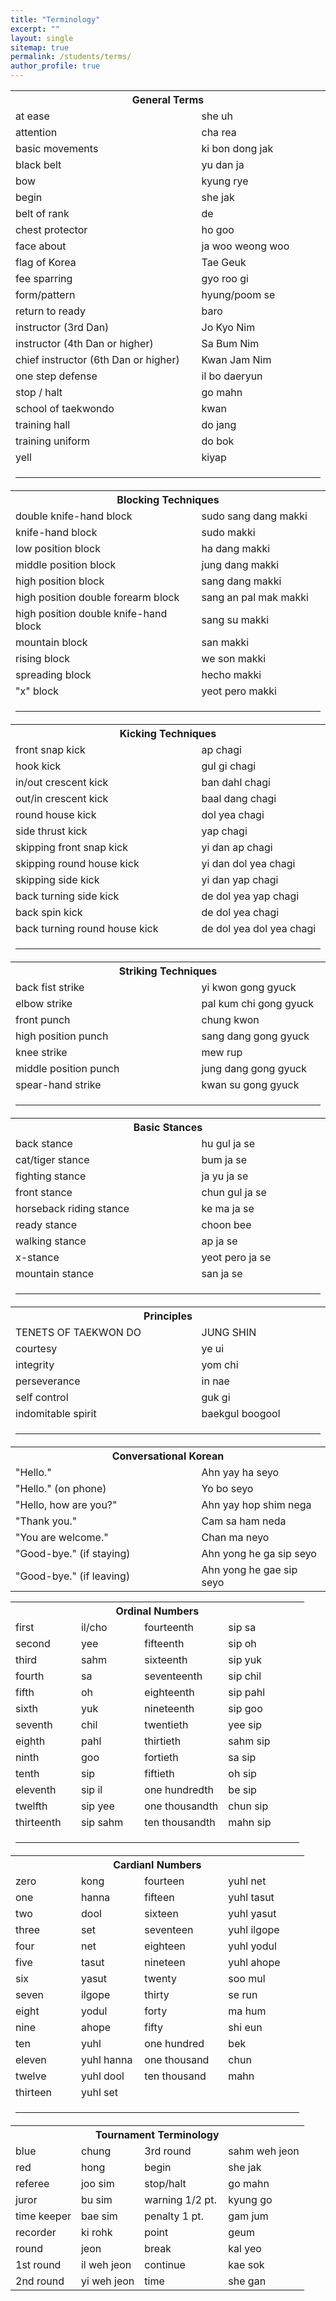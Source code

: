 ```yaml
---
title: "Terminology"
excerpt: ""
layout: single
sitemap: true
permalink: /students/terms/
author_profile: true
---
```

<table>
<tr><th colspan="2">General Terms</th></tr>
<tr><td>at ease</td><td>she uh</td></tr>
<tr><td>attention</td><td>cha rea</td></tr>
<tr><td>basic movements</td><td>ki bon dong jak</td></tr>
<tr><td>black belt</td><td>yu dan ja</td></tr>
<tr><td>bow</td><td>kyung rye</td></tr>
<tr><td>begin</td><td>she jak</td></tr>
<tr><td>belt of rank</td><td>de</td></tr>
<tr><td>chest protector</td><td>ho goo</td></tr>
<tr><td>face about</td><td>ja woo weong woo</td></tr>
<tr><td>flag of Korea</td><td>Tae Geuk</td></tr>
<tr><td>fee sparring</td><td>gyo roo gi</td></tr>
<tr><td>form/pattern</td><td>hyung/poom se</td></tr>
<tr><td>return to ready</td><td>baro</td></tr>
<tr><td>instructor (3rd Dan)</td><td>Jo Kyo Nim</td></tr>
<tr><td>instructor (4th Dan or higher)</td><td>Sa Bum Nim</td></tr>	
<tr><td>chief instructor (6th Dan or higher)</td><td>Kwan Jam Nim</td></tr>
<tr><td>one step defense</td><td>il bo daeryun</td></tr>
<tr><td>stop / halt</td><td>go mahn</td></tr>
<tr><td>school of taekwondo</td><td>kwan</td></tr>
<tr><td>training hall</td><td>do jang</td></tr>
<tr><td>training uniform</td><td>do bok</td></tr>
<tr><td>yell</td><td>kiyap</td></tr>
<tr><td colspan="2"><hr></td></tr>

<tr><th colspan="2">Blocking Techniques</th></tr>
<tr><td>double knife-hand block</td><td>sudo sang dang makki</td></tr>
<tr><td>knife-hand block</td><td>sudo makki</td></tr>
<tr><td>low position block</td><td>ha dang makki</td></tr>
<tr><td>middle position block</td><td>jung dang makki</td></tr>
<tr><td>high position block</td><td>sang dang makki</td></tr>
<tr><td>high position double forearm block</td><td>sang an pal mak makki</td></tr>
<tr><td>high position double knife-hand block</td><td>sang su makki</td></tr>
<tr><td>mountain block</td><td>san makki</td></tr>
<tr><td>rising block</td><td>we son makki</td></tr>
<tr><td>spreading block</td><td>hecho makki</td></tr>
<tr><td>&quot;x&quot; block</td><td>yeot pero makki</td></tr>
<tr><td colspan="2"><hr></td></tr>

<tr><th colspan="2">Kicking Techniques</th></tr>
<tr><td>front snap kick<td>ap chagi</td></tr>
<tr><td>hook kick</td><td>gul gi chagi</td></tr>
<tr><td>in/out crescent kick</td><td>  ban dahl chagi</td></tr>
<tr><td>out/in crescent kick</td><td>baal dang chagi</td></tr>
<tr><td>round house kick</td><td>dol yea chagi</td></tr>
<tr><td>side thrust kick</td><td>yap chagi</td></tr>
<tr><td>skipping front snap kick</td><td>yi dan ap chagi</td></tr>
<tr><td>skipping round house kick</td><td>yi dan dol yea chagi</td></tr>
<tr><td>skipping side kick</td><td>yi dan yap chagi</td></tr>
<tr><td>back turning side kick</td><td>de dol yea yap chagi</td></tr>
<tr><td>back spin kick</td><td>de dol yea chagi</td></tr>
<tr><td>back turning round house kick</td><td>de dol yea dol yea chagi</td></tr>
<tr><td colspan="2"><hr></td></tr>

<tr><th colspan="2">Striking Techniques</th></tr>
<tr><td>back fist strike</td><td>yi kwon gong gyuck</td></tr>
<tr><td>elbow strike</td><td>pal kum chi gong gyuck</td></tr>
<tr><td>front punch</td><td>chung kwon</td></tr>
<tr><td>high position punch</td><td >sang dang gong gyuck</td></tr>
<tr><td>knee strike</td><td>mew rup</td></tr>
<tr><td>middle position punch</td><td>jung dang gong gyuck</td></tr>
<tr><td>spear-hand strike</td><td>kwan su gong gyuck</td></tr>
<tr><td colspan="2"><hr></td></tr>

<tr><th colspan="2">Basic Stances</th></tr>
<tr><td>back stance</td><td>hu gul ja se</td></tr>
<tr><td>cat/tiger stance</td><td>bum ja se</td></tr>
<tr><td>fighting stance</td><td>ja yu ja se</td></tr>
<tr><td>front stance</td><td>chun gul ja se</td></tr>
<tr><td>horseback riding stance</td><td>ke ma ja se</td></tr>
<tr><td>ready stance</td><td>choon bee</td></tr>
<tr><td>walking stance</td><td>ap ja se</td></tr>
<tr><td>x-stance</td><td>yeot pero ja se</td></tr>
<tr><td>mountain stance</td><td>san ja se</td></tr>
<tr><td colspan="2"><hr></td></tr>

<tr><th colspan="2">Principles</th></tr>
<tr><td>TENETS OF TAEKWON DO</td><td>JUNG SHIN</td></tr>
<tr><td>courtesy</td><td>ye ui</td></tr>
<tr><td>integrity</td><td>yom chi</td></tr>
<tr><td>perseverance</td><td>in nae</td></tr>
<tr><td>self control</td><td>guk gi</td></tr>
<tr><td>indomitable spirit</td><td>baekgul boogool</td></tr>
<tr><td colspan="2"><hr></td></tr>

<tr><th colspan="2">Conversational Korean</th></tr>
<tr><td>&quot;Hello.&quot;</td><td>Ahn yay ha seyo</td></tr>
<tr><td>&quot;Hello.&quot; (on phone)</td><td>Yo bo seyo</td></tr>
<tr><td>&quot;Hello, how are you?&quot;</td><td>Ahn yay hop shim nega</td></tr>
<tr><td>&quot;Thank you.&quot;</td><td>Cam sa ham neda</td></tr>
<tr><td>&quot;You are welcome.&quot;</td><td>Chan ma neyo</td></tr>
<tr><td>&quot;Good-bye.&quot; (if staying)</td><td>Ahn yong he ga sip seyo</td></tr>
<tr><td>&quot;Good-bye.&quot; (if leaving)</td><td>Ahn yong he gae sip seyo</td></tr>
</table>

<table>
<tr><th colspan="4">Ordinal Numbers</th></tr>
<tr><td>first</td><td>il/cho</td><td>fourteenth</td><td>sip sa</td></tr>
<tr><td>second</td><td>yee</td><td>fifteenth</td><td>sip oh</td></tr>
<tr><td>third</td><td>sahm</td><td>sixteenth</td><td>sip yuk</td></tr>
<tr><td>fourth</td><td>sa</td><td>seventeenth</td><td>sip chil</td></tr>
<tr><td>fifth</td><td>oh</td><td>eighteenth</td><td>sip pahl</td></tr>
<tr><td>sixth</td><td>yuk</td><td>nineteenth</td><td>sip goo</td></tr>
<tr><td>seventh</td><td>chil</td><td>twentieth</td><td>yee sip</td></tr>
<tr><td>eighth</td><td>pahl</td><td>thirtieth</td><td>sahm sip</td></tr>
<tr><td>ninth</td><td>goo</td><td>fortieth</td><td>sa sip</td></tr>
<tr><td>tenth</td><td>sip</td><td>fiftieth</td><td>oh sip</td></tr>
<tr><td>eleventh</td><td>sip il</td><td>one hundredth</td><td>be sip</td></tr>
<tr><td>twelfth</td><td>sip yee</td><td>one thousandth</td><td>chun sip</td></tr>
<tr><td>thirteenth</td><td>sip sahm</td><td>ten thousandth</td><td>mahn sip</td></tr>
<tr><td colspan="4"><hr></td></tr>

<tr><th colspan="4">Cardianl Numbers</th></tr>
<tr><td>zero</td><td>kong</td><td>fourteen</td><td>yuhl net</td></tr>
<tr><td>one</td><td>hanna</td><td>fifteen</td><td>yuhl tasut</td></tr>
<tr><td>two</td><td>dool</td><td>sixteen</td><td>yuhl yasut</td></tr>
<tr><td>three</td><td>set</td><td>seventeen</td><td>yuhl ilgope</td></tr>
<tr><td>four</td><td>net</td><td>eighteen</td><td>yuhl yodul</td></tr>
<tr><td>five</td><td>tasut</td><td>nineteen</td><td>yuhl ahope</td></tr>
<tr><td>six</td><td>yasut</td><td>twenty</td><td>soo mul</td></tr>
<tr><td>seven</td><td>ilgope</td><td>thirty</td><td>se run</td></tr>
<tr><td>eight</td><td>yodul</td><td>forty</td><td>ma hum</td></tr>
<tr><td>nine</td><td>ahope</td><td>fifty</td><td>shi eun</td></tr>
<tr><td>ten</td><td>yuhl</td><td>one hundred</td><td>bek</td></tr>
<tr><td>eleven</td><td>yuhl hanna</td><td>one thousand</td><td>chun</td></tr>
<tr><td>twelve</td><td>yuhl dool</td><td>ten thousand</td><td>mahn</td></tr>
<tr><td>thirteen</td><td>yuhl set</td><td>&nbsp;</td><td>&nbsp;</td></tr>
<tr><td colspan="4"><hr></td></tr>

<tr><th colspan="4">Tournament Terminology</th></tr>
<tr><td>blue</td><td>chung</td><td>3rd round</td><td>sahm weh jeon</td></tr>
<tr><td>red</td><td>hong</td><td>begin</td><td>she jak</td></tr>
<tr><td>referee</td><td>joo sim</td><td>stop/halt</td><td>go mahn</td></tr>
<tr><td>juror</td><td>bu sim</td><td>warning 1/2 pt.</td><td>kyung go</td></tr>
<tr><td>time keeper</td><td>bae sim</td><td>penalty 1 pt.</td><td>gam jum</td></tr>
<tr><td>recorder</td><td>ki rohk</td><td>point</td><td>geum</td></tr>
<tr><td>round</td><td>jeon</td><td>break</td><td>kal yeo</td></tr>
<tr><td>1st round</td><td>il weh jeon</td><td>continue</td><td>kae sok</td></tr>
<tr><td>2nd round</td><td>yi weh jeon</td><td>time</td><td>she gan</td></tr>
</table>
